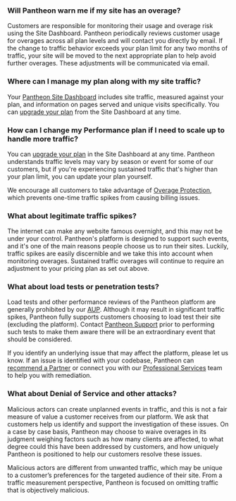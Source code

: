 ### Will Pantheon warn me if my site has an overage?

Customers are responsible for monitoring their usage and overage risk using the Site Dashboard. Pantheon periodically reviews customer usage for overages across all plan levels and will contact you directly by email. If the change to traffic behavior exceeds your plan limit for any two months of traffic, your site will be moved to the next appropriate plan to help avoid further overages. These adjustments will be communicated via email.

### Where can I manage my plan along with my site traffic?

Your [Pantheon Site Dashboard](/metrics) includes site traffic, measured against your plan, and information on pages served and unique visits specifically. You can [upgrade your plan](/guides/site-plan) from the Site Dashboard at any time.

### How can I change my Performance plan if I need to scale up to handle more traffic?

You can [upgrade your plan](/guides/site-plan) in the Site Dashboard at any time. Pantheon understands traffic levels may vary by season or event for some of our customers, but if you're experiencing sustained traffic that's higher than your plan limit, you can update your plan yourself.

We encourage all customers to take advantage of [Overage Protection](/traffic-limits#overage-protection), which prevents one-time traffic spikes from causing billing issues.

### What about legitimate traffic spikes?

The internet can make any website famous overnight, and this may not be under your control. Pantheon's platform is designed to support such events, and it's one of the main reasons people choose us to run their sites. Luckily, traffic spikes are easily discernible and we take this into account when monitoring overages. Sustained traffic overages will continue to require an adjustment to your pricing plan as set out above.

### What about load tests or penetration tests?

Load tests and other performance reviews of the Pantheon platform are generally prohibited by our [AUP](https://legal.pantheon.io). Although it may result in significant traffic spikes, Pantheon fully supports customers choosing to load test their site (excluding the platform). Contact [Pantheon Support](/guides/support/contact-support/) prior to performing such tests to make them aware there will be an extraordinary event that should be considered.

If you identify an underlying issue that may affect the platform, please let us know. If an issue is identified with your codebase, Pantheon can [recommend a Partner](https://directory.pantheon.io/agencies?docs) or connect you with our [Professional Services](/guides/professional-services) team to help you with remediation.

### What about Denial of Service and other attacks?

Malicious actors can create unplanned events in traffic, and this is not a fair measure of value a customer receives from our platform. We ask that customers help us identify and support the investigation of these issues. On a case by case basis, Pantheon may choose to waive overages in its judgment weighing factors such as how many clients are affected, to what degree could this have been addressed by customers, and how uniquely Pantheon is positioned to help our customers resolve these issues.

Malicious actors are different from unwanted traffic, which may be unique to a customer’s preferences for the targeted audience of their site. From a traffic measurement perspective, Pantheon is focused on omitting traffic that is objectively malicious.
